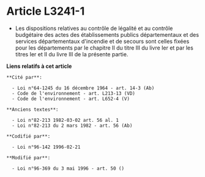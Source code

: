 # Article L3241-1

- Les dispositions relatives au contrôle de légalité et au contrôle budgétaire des actes des établissements publics
départementaux et des services départementaux d'incendie et de secours sont celles fixées pour les départements par le
chapitre II du titre III du livre Ier et par les titres Ier et II du livre III de la présente partie.

**Liens relatifs à cet article**

	**Cité par**:

	  - Loi n°64-1245 du 16 décembre 1964 - art. 14-3 (Ab)
	  - Code de l'environnement - art. L213-13 (VD)
	  - Code de l'environnement - art. L652-4 (V)

	**Anciens textes**:

	  - Loi n°82-213 1982-03-02 art. 56 al. 1
	  - Loi n°82-213 du 2 mars 1982 - art. 56 (Ab)

	**Codifié par**:

	  - Loi n°96-142 1996-02-21

	**Modifié par**:

	  - Loi n°96-369 du 3 mai 1996 - art. 50 ()
